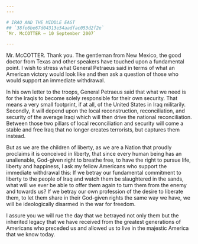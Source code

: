 ```yaml
---
---

# IRAQ AND THE MIDDLE EAST
## `38fe6be67d04313e54aadfac053d2f2e`
`Mr. McCOTTER — 10 September 2007`

---
```



Mr. McCOTTER. Thank you. The gentleman from New Mexico, the good 
doctor from Texas and other speakers have touched upon a fundamental 
point. I wish to stress what General Petraeus said in terms of what an 
American victory would look like and then ask a question of those who 
would support an immediate withdrawal.

In his own letter to the troops, General Petraeus said that what we 
need is for the Iraqis to become solely responsible for their own 
security. That means a very small footprint, if at all, of the United 
States in Iraq militarily. Secondly, it will depend upon the local 
reconstruction, reconciliation, and security of the average Iraqi which 
will then drive the national reconciliation. Between those two pillars 
of local reconciliation and security will come a stable and free Iraq 
that no longer creates terrorists, but captures them instead.

But as we are the children of liberty, as we are a Nation that 
proudly proclaims it is conceived in liberty, that since every human 
being has an unalienable, God-given right to breathe free, to have the 
right to pursue life, liberty and happiness, I ask my fellow Americans 
who support the immediate withdrawal this: If we betray our fundamental 
commitment to liberty to the people of Iraq and watch them be 
slaughtered in the sands, what will we ever be able to offer them again 
to turn them from the enemy and towards us? If we betray our own 
profession of the desire to liberate them, to let them share in their 
God-given rights the same way we have, we will be ideologically 
disarmed in the war for freedom.

I assure you we will rue the day that we betrayed not only them but 
the inherited legacy that we have received from the greatest 
generations of Americans who preceded us and allowed us to live in the 
majestic America that we know today.